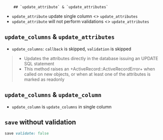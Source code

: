 
		## `update_attribute` & `update_attributes`
- `update_attribute` update single column <> `update_attributes`
- `update_attribute` will not perform validations <> `update_attributes`
## `update_columns` & `update_attributes`
- `update_columns`: `callback` is skipped, `validation` is skipped
> + Updates the attributes directly in the database issuing an UPDATE SQL statement
> + This method raises an +ActiveRecord::ActiveRecordError+ when called on new objects, or when at least one of the attributes is marked as readonly
## `update_columns` & `update_column`
- `update_column` is `update_columns` in single column
## `save` without validation
```ruby
save validate: false
```
	
